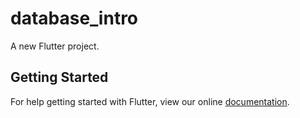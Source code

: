 # database_intro

A new Flutter project.

## Getting Started

For help getting started with Flutter, view our online
[documentation](https://flutter.io/).
